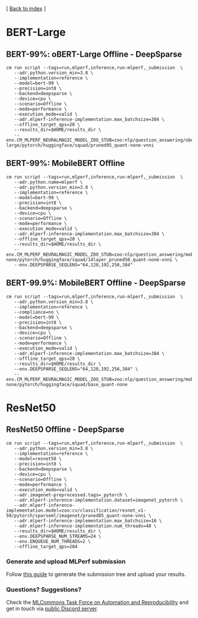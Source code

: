 [ [Back to index](README.md) ]

# BERT-Large

## BERT-99%: oBERT-Large Offline - DeepSparse
```
cm run script --tags=run,mlperf,inference,run-mlperf,_submission  \
   --adr.python.version_min=3.8 \
   --implementation=reference \
   --model=bert-99 \
   --precision=int8 \
   --backend=deepsparse \
   --device=cpu \
   --scenario=Offline \
   --mode=performance \
   --execution_mode=valid \
   --adr.mlperf-inference-implementation.max_batchsize=384 \
   --offline_target_qps=20 \
   --results_dir=$HOME/results_dir \
   --env.CM_MLPERF_NEURALMAGIC_MODEL_ZOO_STUB=zoo:nlp/question_answering/obert-large/pytorch/huggingface/squad/pruned95_quant-none-vnni
```

## BERT-99%: MobileBERT Offline

```
cm run script --tags=run,mlperf,inference,run-mlperf,_submission  \
   --adr.python.name=mlperf \
   --adr.python.version_min=3.8 \
   --implementation=reference \
   --model=bert-99 \
   --precision=int8 \
   --backend=deepsparse \
   --device=cpu \
   --scenario=Offline \
   --mode=performance \
   --execution_mode=valid \
   --adr.mlperf-inference-implementation.max_batchsize=384 \
   --offline_target_qps=20 \
   --results_dir=$HOME/results_dir \
   --env.CM_MLPERF_NEURALMAGIC_MODEL_ZOO_STUB=zoo:nlp/question_answering/mobilebert-none/pytorch/huggingface/squad/14layer_pruned50_quant-none-vnni \
   --env.DEEPSPARSE_SEQLENS="64,128,192,256,384"
```

## BERT-99.9%: MobileBERT Offline - DeepSparse

```
cm run script --tags=run,mlperf,inference,run-mlperf,_submission  \
   --adr.python.version_min=3.8 \
   --implementation=reference \
   --compliance=no \
   --model=bert-99 \
   --precision=int8 \
   --backend=deepsparse \
   --device=cpu \
   --scenario=Offline \
   --mode=performance \
   --execution_mode=valid \
   --adr.mlperf-inference-implementation.max_batchsize=384 \
   --offline_target_qps=20 \
   --results_dir=$HOME/results_dir \
   --env.DEEPSPARSE_SEQLENS="64,128,192,256,384" \
   --env.CM_MLPERF_NEURALMAGIC_MODEL_ZOO_STUB=zoo:nlp/question_answering/mobilebert-none/pytorch/huggingface/squad/base_quant-none
```

# ResNet50

## ResNet50 Offline - DeepSparse

```
cm run script --tags=run,mlperf,inference,run-mlperf,_submission  \
   --adr.python.version_min=3.8 \
   --implementation=reference \
   --model=resnet50 \
   --precision=int8 \
   --backend=deepsparse \
   --device=cpu \
   --scenario=Offline \
   --mode=performance \
   --execution_mode=valid \
   --adr.imagenet-preprocessed.tags=_pytorch \
   --adr.mlperf-inference-implementation.dataset=imagenet_pytorch \
   --adr.mlperf-inference-implementation.model=zoo:cv/classification/resnet_v1-50/pytorch/sparseml/imagenet/pruned85_quant-none-vnni \
   --adr.mlperf-inference-implementation.max_batchsize=16 \
   --adr.mlperf-inference-implementation.num_threads=48 \
   --results_dir=$HOME/results_dir \
   --env.DEEPSPARSE_NUM_STREAMS=24 \
   --env.ENQUEUE_NUM_THREADS=2 \
   --offline_target_qps=204
```

### Generate and upload MLPerf submission

Follow [this guide](../Submission.md) to generate the submission tree and upload your results.

### Questions? Suggestions?

Check the [MLCommons Task Force on Automation and Reproducibility](../../../taskforce.md) 
and get in touch via [public Discord server](https://discord.gg/JjWNWXKxwT).
